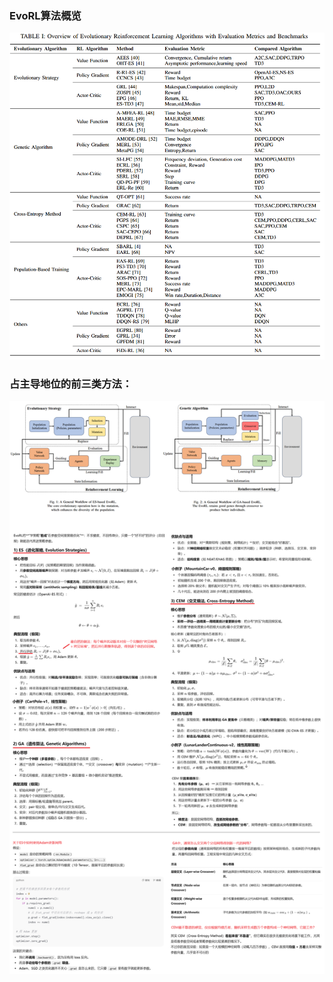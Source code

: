 ### EvoRL算法概览

![image-20250815095854828](img/image-20250815095854828.png)

### 占主导地位的前三类方法：

![image-20250815104556248](img/image-20250815104556248.png)